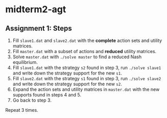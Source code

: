 # midterm2-agt

## Assignment 1: Steps

1. Fill `slave1.dat` and `slave2.dat` with the **complete** action sets and utility matrices.
2. Fill `master.dat` with a subset of actions and **reduced** utility matrices.
3. Solve `master.dat` with `./solve master` to find a reduced Nash equilibrium.
4. Fill `slave1.dat` with the strategy `s2` found in step 3, run `./solve slave1` and write down the strategy support for the new `s1`.
5. Fill `slave2.dat` with the strategy `s1` found in step 3, run `./solve slave2` and write down the strategy support for the new `s2`.
6. Expand the action sets and utility matrices in `master.dat` with the new supports found in steps 4 and 5.
7. Go back to step 3.

Repeat 3 times.
